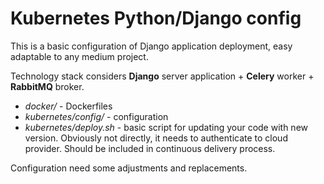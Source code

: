 # Kubernetes Python/Django config
This is a basic configuration of Django application deployment, easy adaptable to any medium project.  

Technology stack considers **Django** server application + **Celery** worker + **RabbitMQ** broker. 

* _docker/_ - Dockerfiles
* _kubernetes/config/_ - configuration
* _kubernetes/deploy.sh_ - basic script for updating your code with new version. Obviously not directly, it needs to authenticate to cloud provider. Should be included in continuous delivery process.

Configuration need some adjustments and replacements.
